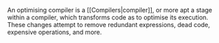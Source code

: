 An optimising compiler is a [[Compilers|compiler]], or more apt a stage within a compiler, which transforms code as to optimise its execution. These changes attempt to remove redundant expressions, dead code, expensive operations, and more. 